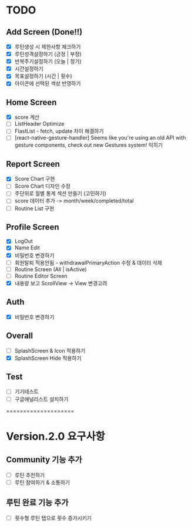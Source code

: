 # TODO

## Add Screen (Done!!)

- [x] 루틴생성 시 제한사항 체크하기
- [x] 루틴성격설정하기 (긍정 | 부정)
- [x] 반복주기설정하기 (오늘 | 정기)
- [x] 시간설정하기
- [x] 목표설정하기 (시간 | 횟수)
- [x] 아이콘에 선택된 색상 반영하기

## Home Screen

- [x] score 계산
- [ ] ListHeader Optimize
- [ ] FlastList - fetch, update 차이 해결하기
- [ ] [react-native-gesture-handler] Seems like you're using an old API with gesture components, check out new Gestures system! 익히기

## Report Screen

- [x] Score Chart 구현
- [ ] Score Chart 디자인 수정
- [ ] 주단위로 월별 통계 섹션 만들기 (고민하기)
- [ ] score 데이터 추가 -> month/week/completed/total
- [ ] Routine List 구현

## Profile Screen

- [x] LogOut
- [x] Name Edit
- [x] 비밀번호 변경하기
- [ ] 회원탈퇴 적용안됨 - withdrawalPrimaryAction 수정 & 데이터 삭제
- [ ] Routine Screen (All | isActive)
- [ ] Routine Editor Screen
- [x] 내용량 보고 ScrollView -> View 변경고려

## Auth

- [x] 비밀번호 변경하기

## Overall

- [ ] SplashScreen & Icon 적용하기
- [x] SplashScreen Hide 적용하기

## Test

- [ ] 기기테스트
- [ ] 구글애널리스트 설치하기

====================

# Version.2.0 요구사항

## Community 기능 추가

- [ ] 루틴 추천하기
- [ ] 루틴 참여하기 & 소통하기

## 루틴 완료 기능 추가

- [ ] 횟수형 루틴 탭으로 횟수 증가시키기
